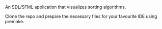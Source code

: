 An SDL/SFML application that visualizes sorting algorithms.

Clone the repo and prepare the necessary files for your favourite IDE using premake.
